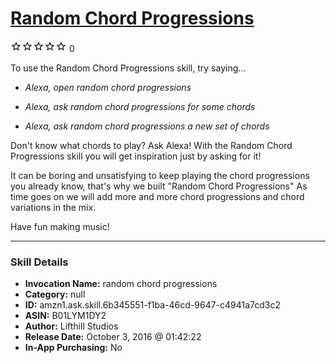 # [Random Chord Progressions](http://alexa.amazon.com/#skills/amzn1.ask.skill.6b345551-f1ba-46cd-9647-c4941a7cd3c2)
![0 stars](../../images/ic_star_border_black_18dp_1x.png)![0 stars](../../images/ic_star_border_black_18dp_1x.png)![0 stars](../../images/ic_star_border_black_18dp_1x.png)![0 stars](../../images/ic_star_border_black_18dp_1x.png)![0 stars](../../images/ic_star_border_black_18dp_1x.png) 0

To use the Random Chord Progressions skill, try saying...

* *Alexa, open random chord progressions*

* *Alexa, ask random chord progressions for some chords*

* *Alexa,  ask random chord progressions a new set of chords*

Don't know what chords to play? Ask Alexa! With the Random Chord Progressions skill you will get inspiration just by asking for it!

It can be boring and unsatisfying to keep playing the chord progressions you already know, that's why we built "Random Chord Progressions"
As time goes on we will add more and more chord progressions and chord variations in the mix.

Have fun making music!

***

### Skill Details

* **Invocation Name:** random chord progressions
* **Category:** null
* **ID:** amzn1.ask.skill.6b345551-f1ba-46cd-9647-c4941a7cd3c2
* **ASIN:** B01LYM1DY2
* **Author:** Lifthill Studios
* **Release Date:** October 3, 2016 @ 01:42:22
* **In-App Purchasing:** No
